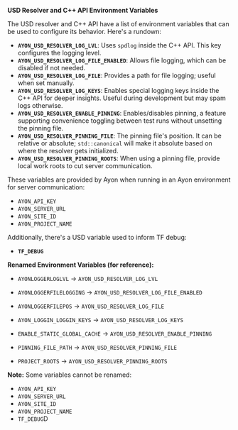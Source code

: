 **USD Resolver and C++ API Environment Variables**

The USD resolver and C++ API have a list of environment variables that can be used to configure its behavior. Here's a rundown:

- **`AYON_USD_RESOLVER_LOG_LVL`**: Uses `spdlog` inside the C++ API. This key configures the logging level.
- **`AYON_USD_RESOLVER_LOG_FILE_ENABLED`**: Allows file logging, which can be disabled if not needed.
- **`AYON_USD_RESOLVER_LOG_FILE`**: Provides a path for file logging; useful when set manually.
- **`AYON_USD_RESOLVER_LOG_KEYS`**: Enables special logging keys inside the C++ API for deeper insights. Useful during development but may spam logs otherwise.
- **`AYON_USD_RESOLVER_ENABLE_PINNING`**: Enables/disables pinning, a feature supporting convenience toggling between test runs without unsetting the pinning file.
- **`AYON_USD_RESOLVER_PINNING_FILE`**: The pinning file's position. It can be relative or absolute; `std::canonical` will make it absolute based on where the resolver gets initialized.
- **`AYON_USD_RESOLVER_PINNING_ROOTS`**: When using a pinning file, provide local work roots to cut server communication.

These variables are provided by Ayon when running in an Ayon environment for server communication:

- `AYON_API_KEY`
- `AYON_SERVER_URL`
- `AYON_SITE_ID`
- `AYON_PROJECT_NAME`

Additionally, there's a USD variable used to inform TF debug:

- **`TF_DEBUG`**

**Renamed Environment Variables (for reference):**

- `AYONLOGGERLOGLVL` → `AYON_USD_RESOLVER_LOG_LVL`
- `AYONLOGGERFILELOGGING` → `AYON_USD_RESOLVER_LOG_FILE_ENABLED`
- `AYONLOGGERFILEPOS` → `AYON_USD_RESOLVER_LOG_FILE`
- `AYON_LOGGIN_LOGGIN_KEYS` → `AYON_USD_RESOLVER_LOG_KEYS`

- `ENABLE_STATIC_GLOBAL_CACHE` → `AYON_USD_RESOLVER_ENABLE_PINNING`
- `PINNING_FILE_PATH` → `AYON_USD_RESOLVER_PINNING_FILE`
- `PROJECT_ROOTS` → `AYON_USD_RESOLVER_PINNING_ROOTS`

**Note:** Some variables cannot be renamed:

- `AYON_API_KEY`
- `AYON_SERVER_URL`
- `AYON_SITE_ID`
- `AYON_PROJECT_NAME`
- `TF_DEBUG`D
